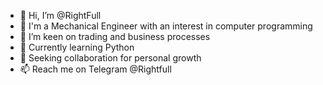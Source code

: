 - 👋 Hi, I’m @RightFull
- 🔩 I'm a Mechanical Engineer with an interest in computer programming
- 👀 I’m keen on trading and business processes
- 🌱 Currently learning Python
- 💞️ Seeking collaboration for personal growth
- 📫 Reach me on Telegram @Rightfull

<!---
RightFull/RightFull is a ✨ special ✨ repository because its `README.md` (this file) appears on your GitHub profile.
You can click the Preview link to take a look at your changes.
--->
